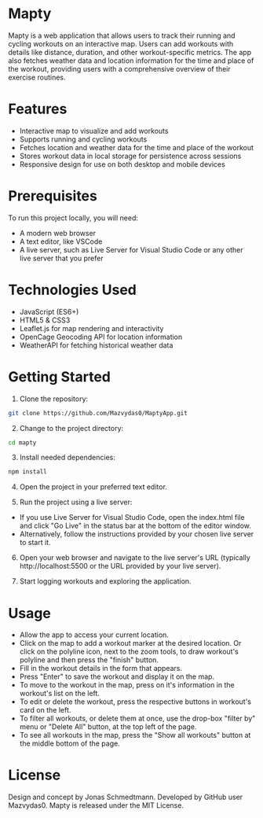 # Mapty

Mapty is a web application that allows users to track their running and cycling workouts on an interactive map. Users can add workouts with details like distance, duration, and other workout-specific metrics. The app also fetches weather data and location information for the time and place of the workout, providing users with a comprehensive overview of their exercise routines.

# Features
- Interactive map to visualize and add workouts
- Supports running and cycling workouts
- Fetches location and weather data for the time and place of the workout
- Stores workout data in local storage for persistence across sessions
- Responsive design for use on both desktop and mobile devices

# Prerequisites
To run this project locally, you will need:
- A modern web browser
- A text editor, like VSCode
- A live server, such as Live Server for Visual Studio Code or any other live server that you prefer

# Technologies Used
- JavaScript (ES6+)
- HTML5 & CSS3
- Leaflet.js for map rendering and interactivity
- OpenCage Geocoding API for location information
- WeatherAPI for fetching historical weather data
# Getting Started
1. Clone the repository:

```bash
git clone https://github.com/Mazvydas0/MaptyApp.git
```
2. Change to the project directory:
```bash
cd mapty
```

3. Install needed dependencies:
```bash
npm install
```

4. Open the project in your preferred text editor.

5. Run the project using a live server:
- If you use Live Server for Visual Studio Code, open the index.html file and click "Go Live" in the status bar at the bottom of the editor window.
- Alternatively, follow the instructions provided by your chosen live server to start it.

6. Open your web browser and navigate to the live server's URL (typically http://localhost:5500 or the URL provided by your live server).

7. Start logging workouts and exploring the application.

# Usage
- Allow the app to access your current location.
- Click on the map to add a workout marker at the desired location. Or click on the polyline icon, next to the zoom tools, to draw workout's polyline and then press the "finish" button.
- Fill in the workout details in the form that appears.
- Press "Enter" to save the workout and display it on the map.
- To move to the workout in the map, press on it's information in the workout's list on the left.
- To edit or delete the workout, press the respective buttons in workout's card on the left.
- To filter all workouts, or delete them at once, use the drop-box "filter by" menu or "Delete All" button, at the top left of the page.
- To see all workouts in the map, press the "Show all workouts" button at the middle bottom of the page.

# License
Design and concept by Jonas Schmedtmann. Developed by GitHub user Mazvydas0.
Mapty is released under the MIT License.
